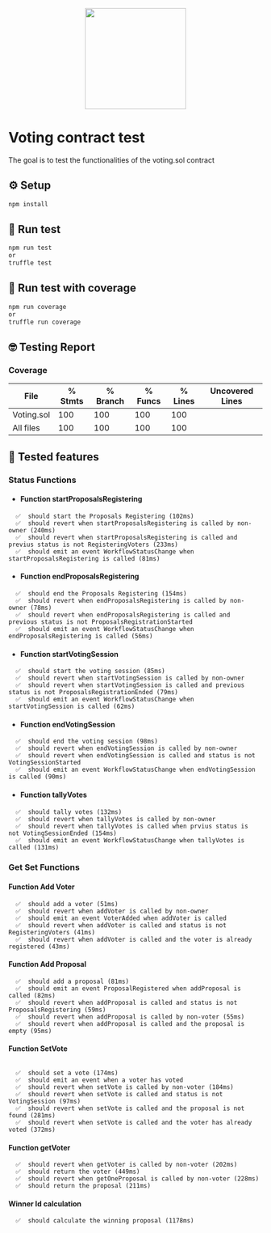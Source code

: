 <p align="center">
    <img src="https://avatars.githubusercontent.com/u/65595746?s=280&v=4"  width="200" height="200">
</p>

# Voting contract test
The goal is to test the functionalities of the voting.sol contract
## ⚙️ Setup

```sh
npm install
```

## 🤖 Run test

```sh
npm run test
or
truffle test
```

## 🥸 Run test with coverage

```sh
npm run coverage
or
truffle run coverage
```

## 🤓 Testing Report

### Coverage

| File       | % Stmts | % Branch | % Funcs | % Lines | Uncovered Lines |
| ---------- | ------- | -------- | ------- | ------- | --------------- |
| Voting.sol | 100     | 100      | 100     | 100     |                 |
| All files  | 100     | 100      | 100     | 100     |                 |

## 🧪 Tested features

### Status Functions

- #### Function startProposalsRegistering

```text
  ✅  should start the Proposals Registering (102ms)
  ✅  should revert when startProposalsRegistering is called by non-owner (240ms)
  ✅  should revert when startProposalsRegistering is called and previus status is not RegisteringVoters (233ms)
  ✅  should emit an event WorkflowStatusChange when startProposalsRegistering is called (81ms)
```

- #### Function endProposalsRegistering

```text
  ✅  should end the Proposals Registering (154ms)
  ✅  should revert when endProposalsRegistering is called by non-owner (78ms)
  ✅  should revert when endProposalsRegistering is called and previous status is not ProposalsRegistrationStarted
  ✅  should emit an event WorkflowStatusChange when endProposalsRegistering is called (56ms)
```

- #### Function startVotingSession

```text
  ✅  should start the voting session (85ms)
  ✅  should revert when startVotingSession is called by non-owner
  ✅  should revert when startVotingSession is called and previous status is not ProposalsRegistrationEnded (79ms)
  ✅  should emit an event WorkflowStatusChange when startVotingSession is called (62ms)
```

- #### Function endVotingSession

```text
  ✅  should end the voting session (98ms)
  ✅  should revert when endVotingSession is called by non-owner
  ✅  should revert when endVotingSession is called and status is not VotingSessionStarted
  ✅  should emit an event WorkflowStatusChange when endVotingSession is called (90ms)
```

- #### Function tallyVotes

```text
  ✅  should tally votes (132ms)
  ✅  should revert when tallyVotes is called by non-owner
  ✅  should revert when tallyVotes is called when prvius status is not VotingSessionEnded (154ms)
  ✅  should emit an event WorkflowStatusChange when tallyVotes is called (131ms)
```

### Get Set Functions

#### Function Add Voter

```text
  ✅  should add a voter (51ms)
  ✅  should revert when addVoter is called by non-owner
  ✅  should emit an event VoterAdded when addVoter is called
  ✅  should revert when addVoter is called and status is not RegisteringVoters (41ms)
  ✅  should revert when addVoter is called and the voter is already registered (43ms)
```

#### Function Add Proposal

```text
  ✅  should add a proposal (81ms)
  ✅  should emit an event ProposalRegistered when addProposal is called (82ms)
  ✅  should revert when addProposal is called and status is not ProposalsRegistering (59ms)
  ✅  should revert when addProposal is called by non-voter (55ms)
  ✅  should revert when addProposal is called and the proposal is empty (95ms)
```

#### Function SetVote

```text

  ✅  should set a vote (174ms)
  ✅  should emit an event when a voter has voted
  ✅  should revert when setVote is called by non-voter (184ms)
  ✅  should revert when setVote is called and status is not VotingSession (97ms)
  ✅  should revert when setVote is called and the proposal is not found (281ms)
  ✅  should revert when setVote is called and the voter has already voted (372ms)
```

#### Function getVoter

```text
  ✅  should revert when getVoter is called by non-voter (202ms)
  ✅  should return the voter (449ms)
  ✅  should revert when getOneProposal is called by non-voter (228ms)
  ✅  should return the proposal (211ms)
```

#### Winner Id calculation

```text
  ✅  should calculate the winning proposal (1178ms)
```
